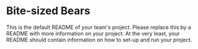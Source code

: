 # Bite-sized Bears
This is the default README of your team's project. Please replace this by a README with more information on your project. At the very least, your README should contain information on how to set-up and run your project.
